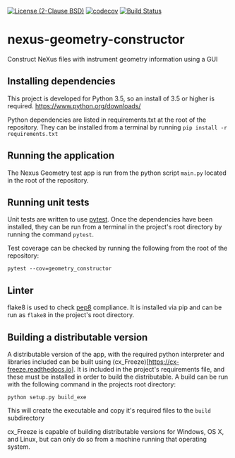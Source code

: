 [![License (2-Clause BSD)](https://img.shields.io/badge/license-BSD%202--Clause-blue.svg)](https://github.com/ess-dmsc/nexus-geometry-constructor/blob/master/LICENSE) [![codecov](https://codecov.io/gh/ess-dmsc/nexus-geometry-constructor/branch/master/graph/badge.svg)](https://codecov.io/gh/ess-dmsc/nexus-geometry-constructor) [![Build Status](https://jenkins.esss.dk/dm/job/ess-dmsc/job/nexus-geometry-constructor/job/master/badge/icon)](https://jenkins.esss.dk/dm/job/ess-dmsc/job/nexus-geometry-constructor/job/master/)

# nexus-geometry-constructor
Construct NeXus files with instrument geometry information using a GUI

## Installing dependencies

This project is developed for Python 3.5, so an install of 3.5 or higher
is required. https://www.python.org/downloads/

Python dependencies are listed in requirements.txt at the root of the
repository. They can be installed from a terminal by running
`pip install -r requirements.txt`

## Running the application

The Nexus Geometry test app is run from the python script `main.py`
located in the root of the repository.

## Running unit tests

Unit tests are written to use [pytest](https://docs.pytest.org/en/latest/).
Once the dependencies have been installed, they can be run from a terminal in
the project's root directory by running the command `pytest`.

Test coverage can be checked by running the following from the root of the repository:
```
pytest --cov=geometry_constructor
```

## Linter

flake8 is used to check [pep8](https://www.python.org/dev/peps/pep-0008/?) 
compliance. It is installed via pip and can be run as `flake8` in the project's 
root directory. 

## Building a distributable version

A distributable version of the app, with the required python interpreter and
libraries included can be built using (cx_Freeze)[https://cx-freeze.readthedocs.io].
It is included in the project's requirements file, and these must be installed
in order to build the distributable. A build can be run with the following
command in the projects root directory:
```
python setup.py build_exe
```
This will create the executable and copy it's required files to the `build`
subdirectory

cx_Freeze is capable of building distributable versions for Windows, OS X, and
Linux, but can only do so from a machine running that operating system.
